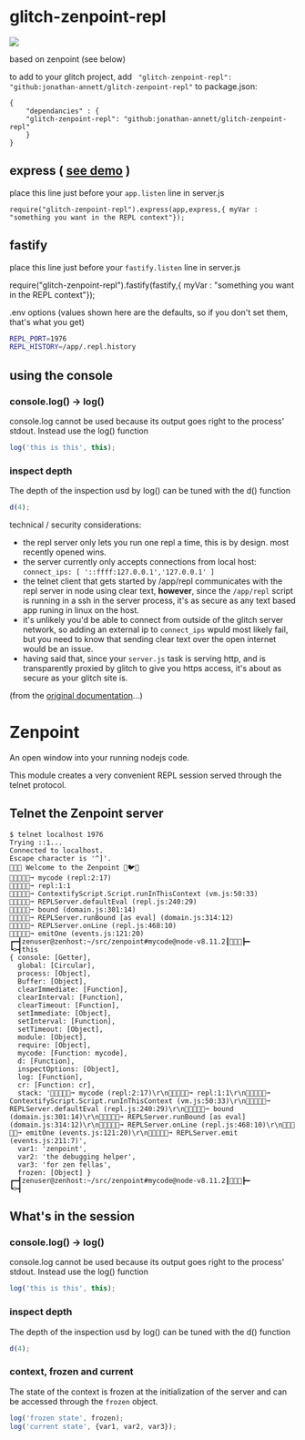 # glitch-zenpoint-repl

[![](http://img.youtube.com/vi/7MX008PjeK8/0.jpg)](http://www.youtube.com/watch?v=7MX008PjeK8 "")

based on zenpoint (see below)

to add to your glitch project, add ` "glitch-zenpoint-repl": "github:jonathan-annett/glitch-zenpoint-repl"` to package.json:

    {
        "dependancies" : {
        "glitch-zenpoint-repl": "github:jonathan-annett/glitch-zenpoint-repl"
        }
    }

express ( [see demo](https://glitch.com/embed/#!/embed/glitch-zenpoint-repl?path=package.json&previewSize=0&attributionHidden=true) )
---
place this line just before your `app.listen` line in server.js


    require("glitch-zenpoint-repl").express(app,express,{ myVar : "something you want in the REPL context"}); 

fastify
---

place this line just before your `fastify.listen` line in server.js


  require("glitch-zenpoint-repl").fastify(fastify,{ myVar : "something you want in the REPL context"}); 


.env options (values shown here are the defaults, so if you don't set them, that's what you get)
```bash
REPL_PORT=1976
REPL_HISTORY=/app/.repl.history
```

using the console
---

### console.log() -> log()

console.log cannot be used because its output goes right to the process' stdout.
Instead use the log() function
```js
log('this is this', this);
```

### inspect depth

The depth of the inspection usd by log() can be tuned with the d() function
```js
d(4);
```


technical / security considerations:

* the repl server only lets you run one repl a time, this is by design. most recently opened wins.
* the server currently only accepts connections from local host: 
     `connect_ips: [ '::ffff:127.0.0.1','127.0.0.1' ]` 
* the telnet client that gets started by /app/repl communicates with the repl server in node using clear text, **however**, since the `/app/repl` script is running in a ssh in the server process, it's as secure as any text based app runing in linux on the host.
* it's unlikely you'd be able to connect from outside of the glitch server network, so adding an external ip to `connect_ips` wpuld most likely fail, but you need to know that sending clear text over the open internet would be an issue. 
* having said that, since your `server.js` task is serving http, and is transparently proxied by glitch to give you https access, it's about as secure as your glitch site is.

(from the [original documentation](https://github.com/ploki/Zenpoint#readme)...)

# Zenpoint

An open window into your running nodejs code.

This module creates a very convenient REPL session served
through the telnet protocol.


## Telnet the Zenpoint server

```
$ telnet localhost 1976
Trying ::1...
Connected to localhost.
Escape character is '^]'.
🐀🧘🐁 Welcome to the Zenpoint 🥑🐦🦐
🐛🐞🐜🐝🦗➞ mycode (repl:2:17)
🐛🐞🐜🐝🦗➞ repl:1:1
🐛🐞🐜🐝🦗➞ ContextifyScript.Script.runInThisContext (vm.js:50:33)
🐛🐞🐜🐝🦗➞ REPLServer.defaultEval (repl.js:240:29)
🐛🐞🐜🐝🦗➞ bound (domain.js:301:14)
🐛🐞🐜🐝🦗➞ REPLServer.runBound [as eval] (domain.js:314:12)
🐛🐞🐜🐝🦗➞ REPLServer.onLine (repl.js:468:10)
🐛🐞🐜🐝🦗➞ emitOne (events.js:121:20)
┏━┫zenuser@zenhost:~/src/zenpoint#mycode@node-v8.11.2┃🙈🙉🙊┣━
┗>┫this
{ console: [Getter],
  global: [Circular],
  process: [Object],
  Buffer: [Object],
  clearImmediate: [Function],
  clearInterval: [Function],
  clearTimeout: [Function],
  setImmediate: [Object],
  setInterval: [Function],
  setTimeout: [Object],
  module: [Object],
  require: [Object],
  mycode: [Function: mycode],
  d: [Function],
  inspectOptions: [Object],
  log: [Function],
  cr: [Function: cr],
  stack: '🐛🐞🐜🐝🦗➞ mycode (repl:2:17)\r\n🐛🐞🐜🐝🦗➞ repl:1:1\r\n🐛🐞🐜🐝🦗➞ ContextifyScript.Script.runInThisContext (vm.js:50:33)\r\n🐛🐞🐜🐝🦗➞ REPLServer.defaultEval (repl.js:240:29)\r\n🐛🐞🐜🐝🦗➞ bound (domain.js:301:14)\r\n🐛🐞🐜🐝🦗➞ REPLServer.runBound [as eval] (domain.js:314:12)\r\n🐛🐞🐜🐝🦗➞ REPLServer.onLine (repl.js:468:10)\r\n🐛🐞🐜🐝🦗➞ emitOne (events.js:121:20)\r\n🐛🐞🐜🐝🦗➞ REPLServer.emit (events.js:211:7)',
  var1: 'zenpoint',
  var2: 'the debugging helper',
  var3: 'for zen fellas',
  frozen: [Object] }
┏━┫zenuser@zenhost:~/src/zenpoint#mycode@node-v8.11.2┃🙈🙉🙊┣━
┗>┫

```

## What's in the session

### console.log() -> log()

console.log cannot be used because its output goes right to the process' stdout.
Instead use the log() function
```js
log('this is this', this);
```

### inspect depth

The depth of the inspection usd by log() can be tuned with the d() function
```js
d(4);
```

### context, frozen and current

The state of the context is frozen at the initialization of the server and
can be accessed through the ```frozen``` object.

```js
log('frozen state', frozen);
log('current state', {var1, var2, var3});
```
